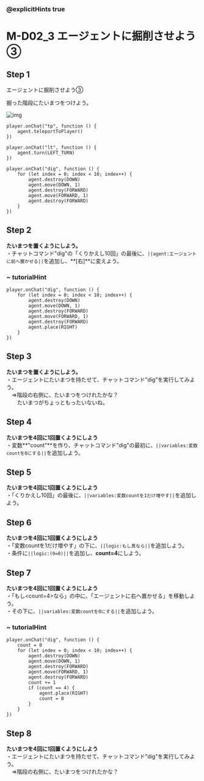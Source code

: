 ### @explicitHints true

# M-D02_3 エージェントに掘削させよう③　

## Step 1
エージェントに掘削させよう③　

掘った階段にたいまつをつけよう。

![img](https://teck89.xsrv.jp/MEE_tutorial/img/M-D02_3.png)

```template
player.onChat("tp", function () {
    agent.teleportToPlayer()
})

player.onChat("lt", function () {
    agent.turn(LEFT_TURN)
})

player.onChat("dig", function () {
    for (let index = 0; index < 10; index++) {
        agent.destroy(DOWN)
        agent.move(DOWN, 1)
        agent.destroy(FORWARD)
        agent.move(FORWARD, 1)
        agent.destroy(FORWARD)
    }
})

```

## Step 2
**たいまつを置くようにしよう。**  
・チャットコマンド"dig"の「くりかえし10回」の最後に、``||agent:エージェントに前へ置かせる||``を追加し、**[右]**に変えよう。

### ~ tutorialHint

```blocks
player.onChat("dig", function () {
    for (let index = 0; index < 10; index++) {
        agent.destroy(DOWN)
        agent.move(DOWN, 1)
        agent.destroy(FORWARD)
        agent.move(FORWARD, 1)
        agent.destroy(FORWARD)
        agent.place(RIGHT)
    }
})
```

## Step 3
**たいまつを置くようにしよう。**   
・エージェントにたいまつを持たせて、チャットコマンド"dig"を実行してみよう。  
　⇒階段の右側に、たいまつをつけれたかな？   
　　たいまつがちょっともったいないね。

## Step 4
**たいまつを4回に1回置くようにしよう**   
・変数**"count"**を作り、チャットコマンド"dig"の最初に、``||variables:変数countを0にする||``を追加しよう。

## Step 5
**たいまつを4回に1回置くようにしよう**  
・「くりかえし10回」の最後に、``||variables:変数countを1だけ増やす||``を追加しよう。

## Step 6
**たいまつを4回に1回置くようにしよう**   
・「変数countを1だけ増やす」の下に、``||logic:もし真なら||``を追加しよう。  
・条件に``||logic:(0=0)||``を追加し、**count=4**にしよう。

## Step 7
**たいまつを4回に1回置くようにしよう**   
・「もし<count=4>なら」の中に、「エージェントに右へ置かせる」を移動しよう。  
・その下に、``||variables:変数countを0にする||``を追加しよう。

### ~ tutorialHint

```blocks
player.onChat("dig", function () {
    count = 0
    for (let index = 0; index < 10; index++) {
        agent.destroy(DOWN)
        agent.move(DOWN, 1)
        agent.destroy(FORWARD)
        agent.move(FORWARD, 1)
        agent.destroy(FORWARD)
        count += 1
        if (count == 4) {
            agent.place(RIGHT)
            count = 0
        }
    }
})

```

## Step 8
**たいまつを4回に1回置くようにしよう**  
・エージェントにたいまつを持たせて、チャットコマンド"dig"を実行してみよう。  
　⇒階段の右側に、たいまつをつけれたかな？
